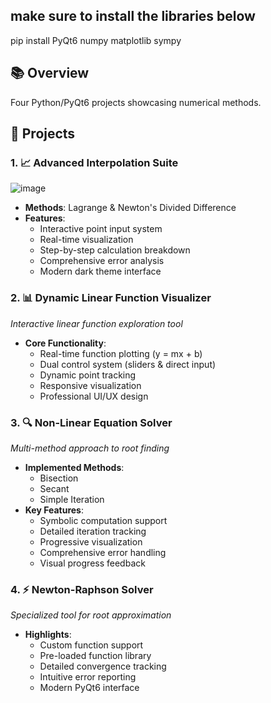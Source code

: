 ## **make sure to install the libraries below** 
pip install PyQt6 numpy matplotlib sympy


## 📚 Overview

Four Python/PyQt6 projects showcasing numerical methods.

## 🎯 Projects

### 1. 📈 Advanced Interpolation Suite
![image](https://github.com/user-attachments/assets/915c0f6e-141b-44b5-bc8c-269b53b62340)

- **Methods**: Lagrange & Newton's Divided Difference
- **Features**:
  - Interactive point input system
  - Real-time visualization
  - Step-by-step calculation breakdown
  - Comprehensive error analysis
  - Modern dark theme interface

### 2. 📊 Dynamic Linear Function Visualizer
*Interactive linear function exploration tool*

- **Core Functionality**:
  - Real-time function plotting (y = mx + b)
  - Dual control system (sliders & direct input)
  - Dynamic point tracking
  - Responsive visualization
  - Professional UI/UX design

### 3. 🔍 Non-Linear Equation Solver
*Multi-method approach to root finding*

- **Implemented Methods**:
  - Bisection
  - Secant
  - Simple Iteration
- **Key Features**:
  - Symbolic computation support
  - Detailed iteration tracking
  - Progressive visualization
  - Comprehensive error handling
  - Visual progress feedback

### 4. ⚡ Newton-Raphson Solver
*Specialized tool for root approximation*

- **Highlights**:
  - Custom function support
  - Pre-loaded function library
  - Detailed convergence tracking
  - Intuitive error reporting
  - Modern PyQt6 interface







